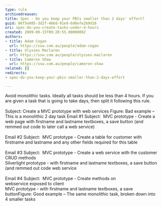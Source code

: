 ```yaml
---
type: rule
archivedreason: 
title: Spec - Do you keep your PBIs smaller than 2 days' effort?
guid: 06f5e085-3d2f-466d-91e9-6d0efe2b9d16
uri: spec-do-you-create-tasks-under-4-hours
created: 2009-09-15T09:20:55.0000000Z
authors:
- title: Adam Cogan
  url: https://ssw.com.au/people/adam-cogan
- title: Ulysses Maclaren
  url: https://ssw.com.au/people/ulysses-maclaren
- title: Cameron Shaw
  url: https://ssw.com.au/people/cameron-shaw
related: []
redirects:
- spec-do-you-keep-your-pbis-smaller-than-2-days-effort

---
```



Avoid monolithic tasks.&#160;Ideally all tasks should be less than 4 hours. If you are given a task that is going to take days, then split it following this rule. 
<br><excerpt class='endintro'></excerpt><br>
<span class="ms-rteCustom-CodeArea">Subject&#58; Create a MVC prototype with web services </span><span class="ms-rteCustom-FigureBad">Figure&#58; Bad example – This is a monolithic&#160;2 day task</span> <span class="ms-rteCustom-CodeArea" style="width&#58;100.11%;height&#58;231px;">Email #1 Subject&#58;&#160; MVC prototype - Create a web page with firstname and lastname textboxes, a save button (and remmed out code to later call a web service)<br><br>Email #2 Subject&#58;&#160; MVC prototype - Create a table for customer with firstname and lastname and any other fields required for this table<br><br>Email #3 Subject&#58;&#160; MVC prototype - Create a web service with the customer CRUD methods<br>Silverlight prototype - with firstname and lastname textboxes, a save button (and remmed out code web service&#160;<br><br>Email&#160;#4 Subject&#58;&#160; MVC prototype - Create methods on webservice&#160;exposed to client<br>MVC prototype - with firstname and lastname textboxes, a save </span><span class="ms-rteCustom-CodeArea" style="width&#58;100.11%;height&#58;231px;">button</span><span class="ms-rteCustom-FigureGood">Figure&#58; Good example – The same monolithic task, broken down into 4 smaller tasks</span> 


